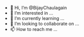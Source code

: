 - 👋 Hi, I’m @BijayChaulagain
- 👀 I’m interested in ...
- 🌱 I’m currently learning ...
- 💞️ I’m looking to collaborate on ...
- 📫 How to reach me ...

<!---
BijayChaulagain/BijayChaulagain is a ✨ special ✨ repository because its `README.md` (this file) appears on your GitHub profile.
You can click the Preview link to take a look at your changes.
--->
